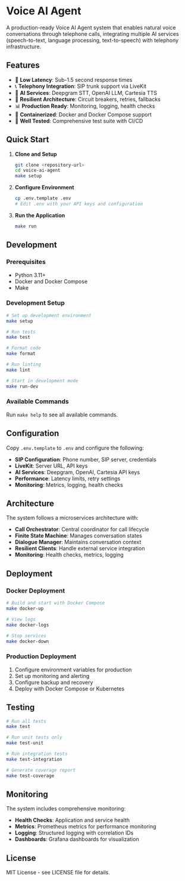 # Voice AI Agent

A production-ready Voice AI Agent system that enables natural voice conversations through telephone calls, integrating multiple AI services (speech-to-text, language processing, text-to-speech) with telephony infrastructure.

## Features

- 🎯 **Low Latency**: Sub-1.5 second response times
- 📞 **Telephony Integration**: SIP trunk support via LiveKit
- 🤖 **AI Services**: Deepgram STT, OpenAI LLM, Cartesia TTS
- 🔄 **Resilient Architecture**: Circuit breakers, retries, fallbacks
- 📊 **Production Ready**: Monitoring, logging, health checks
- 🐳 **Containerized**: Docker and Docker Compose support
- 🧪 **Well Tested**: Comprehensive test suite with CI/CD

## Quick Start

1. **Clone and Setup**
   ```bash
   git clone <repository-url>
   cd voice-ai-agent
   make setup
   ```

2. **Configure Environment**
   ```bash
   cp .env.template .env
   # Edit .env with your API keys and configuration
   ```

3. **Run the Application**
   ```bash
   make run
   ```

## Development

### Prerequisites

- Python 3.11+
- Docker and Docker Compose
- Make

### Development Setup

```bash
# Set up development environment
make setup

# Run tests
make test

# Format code
make format

# Run linting
make lint

# Start in development mode
make run-dev
```

### Available Commands

Run `make help` to see all available commands.

## Configuration

Copy `.env.template` to `.env` and configure the following:

- **SIP Configuration**: Phone number, SIP server, credentials
- **LiveKit**: Server URL, API keys
- **AI Services**: Deepgram, OpenAI, Cartesia API keys
- **Performance**: Latency limits, retry settings
- **Monitoring**: Metrics, logging, health checks

## Architecture

The system follows a microservices architecture with:

- **Call Orchestrator**: Central coordinator for call lifecycle
- **Finite State Machine**: Manages conversation states
- **Dialogue Manager**: Maintains conversation context
- **Resilient Clients**: Handle external service integration
- **Monitoring**: Health checks, metrics, logging

## Deployment

### Docker Deployment

```bash
# Build and start with Docker Compose
make docker-up

# View logs
make docker-logs

# Stop services
make docker-down
```

### Production Deployment

1. Configure environment variables for production
2. Set up monitoring and alerting
3. Configure backup and recovery
4. Deploy with Docker Compose or Kubernetes

## Testing

```bash
# Run all tests
make test

# Run unit tests only
make test-unit

# Run integration tests
make test-integration

# Generate coverage report
make test-coverage
```

## Monitoring

The system includes comprehensive monitoring:

- **Health Checks**: Application and service health
- **Metrics**: Prometheus metrics for performance monitoring
- **Logging**: Structured logging with correlation IDs
- **Dashboards**: Grafana dashboards for visualization

## License

MIT License - see LICENSE file for details.